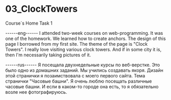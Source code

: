 # 03_ClockTowers
Course`s Home Task 1

------eng------ I attended two-week courses on web-programming. It was one of the homework. We learned how to create anchors.
The design of this page I borrowed from my first site.
The theme of the page is "Clock Towers". I really love visiting various clock towers. And if in some city it is, then I'm necessarily taking pictures of it.

------rus------ Я посещала двухнедельные курсы по веб-верстке. Это было одно из домашних заданий. Мы учились cоздавать якоря.
Дизайн этой странички я позаимствовала с моего первого сайта.
Тема странички "Часовые башни". Я очень люблю посещать различные часовые башни. И если в каком-то городе она есть, то я обязательно возле нее фотографируюсь.
